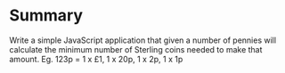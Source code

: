Summary
================

Write a simple JavaScript application that given a number of pennies will calculate the minimum number of Sterling coins needed to make that amount.
Eg. 123p = 1 x £1, 1 x 20p, 1 x 2p, 1 x 1p
